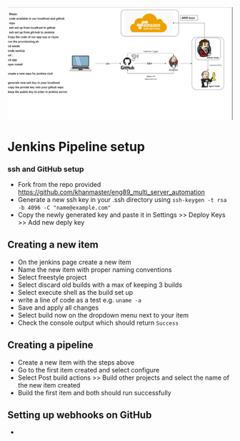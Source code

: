 <p align=center>
    <img src=jenkins_pipeline_diagram.PNG>
</p>

# Jenkins Pipeline setup
### ssh and GitHub setup
- Fork from the repo provided https://github.com/khanmaster/eng89_multi_server_automation
- Generate a new ssh key in your .ssh directory using `ssh-keygen -t rsa -b 4096 -C "name@example.com"`
- Copy the newly generated key and paste it in Settings >> Deploy Keys >> Add new deply key
## Creating a new item
- On the jenkins page create a new item 
- Name the new item with proper naming conventions
- Select freestyle project
- Select discard old builds with a max of keeping 3 builds
- Select execute shell as the build set up
- write a line of code as a test e.g. `uname -a`
- Save and apply all changes
- Select build now on the dropdown menu next to your item
- Check the console output which should return `Success`
## Creating a pipeline
- Create a new item with the steps above
- Go to the first item created and select configure
- Select Post build actions >> Build other projects and select the name of the new item created
- Build the first item and both should run successfully
## Setting up webhooks on GitHub
-
